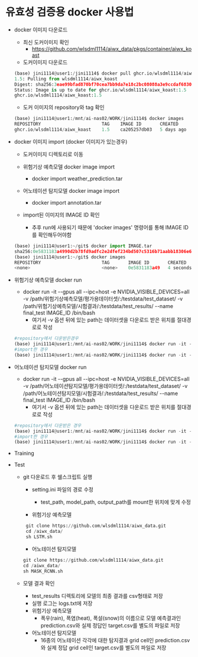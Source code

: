 # 유효성 검증용 docker 사용법

- docker 이미지 다운로드
    - 최신 도커이미지 확인
        - https://github.com/wlsdml1114/aiwx_data/pkgs/container/aiwx_koast
    - 도커이미지 다운로드

    ```python
    (base) jini1114@user1:/jini1114$ docker pull ghcr.io/wlsdml1114/aiwx_koast:1.5
    1.5: Pulling from wlsdml1114/aiwx_koast
    Digest: sha256:3eae99bfad870bf70cea7bb9da7e18c2bc08088a3e9ccdaf6830332ce3fe93e6
    Status: Image is up to date for ghcr.io/wlsdml1114/aiwx_koast:1.5
    ghcr.io/wlsdml1114/aiwx_koast:1.5
    ``` 

    - 도커 이미지의 repository와 tag 확인

    ```python
    (base) jini1114@user1:/mnt/ai-nas02/WORK/jini1114$ docker images
    REPOSITORY                       TAG    IMAGE ID       CREATED         SIZE
    ghcr.io/wlsdml1114/aiwx_koast    1.5    ca205257db03   5 days ago      8.76GB
    ```

- docker 이미지 import (docker 이미지가 있는경우)
    - 도커이미지 디렉토리로 이동

    - 위험기상 예측모델 docker image import
        - docker import weather_prediction.tar
    - 어노테이션 탐지모델 docker image import
        - docker import annotation.tar
    - import된 이미지의 IMAGE ID 확인
        - 추후 run에 사용되기 때문에 'docker images' 명령어를 통해 IMAGE ID를 확인해두어야함
        
    ```python
    (base) jini1114@user1:~/git$ docker import IMAGE.tar
    sha256:0e5831183a4990d2b78fd9adfc2e2dfef234bd507c5316b71aabb18306e6512b
    (base) jini1114@user1:~/git$ docker images
    REPOSITORY                       TAG       IMAGE ID       CREATED         SIZE
    <none>                           <none>    0e5831183a49   4 seconds ago   8.74GB
    ```
        
- 위험기상 예측모델 docker run
    - docker run -it --gpus all --ipc=host -e NVIDIA_VISIBLE_DEVICES=all -v /path/위험기상예측모델/평가용데이터셋/:/testdata/test_dataset/ -v /path/위험기상예측모델/시험결과/:/testdata/test_results/ --name final_test IMAGE_ID  /bin/bash
        - 여기서 -v 옵션 뒤에 있는 path는 데이터셋을 다운로드 받은 위치를 절대경로로 작성
    ```python
    #repository에서 다운받은경우
    (base) jini1114@user1:/mnt/ai-nas02/WORK/jini1114$ docker run -it --gpus all --ipc=host -e NVIDIA_VISIBLE_DEVICES=all -v /mnt/ai-nas02/WORK/jini1114/validation/위험기상예측모델/평가용데이터셋/:/testdata/test_dataset/ -v /mnt/ai-nas02/WORK/jini1114/validation/위험기상예측모델/시험결과/:/testdata/test_results/ --name final_test ghcr.io/wlsdml1114/aiwx_koast:1.5 /bin/bash
    #import한 경우
    (base) jini1114@user1:/mnt/ai-nas02/WORK/jini1114$ docker run -it --gpus all --ipc=host -e NVIDIA_VISIBLE_DEVICES=all -v /mnt/ai-nas02/WORK/jini1114/validation/위험기상예측모델/평가용데이터셋/:/testdata/test_dataset/ -v /mnt/ai-nas02/WORK/jini1114/validation/위험기상예측모델/시험결과/:/testdata/test_results/ --name final_test 0e5831183a49 /bin/bash
    ```
- 어노테이션 탐지모델 docker run
    - docker run -it --gpus all --ipc=host -e NVIDIA_VISIBLE_DEVICES=all -v /path/어노테이션탐지모델/평가용데이터셋/:/testdata/test_dataset/ -v /path/어노테이션탐지모델/시험결과/:/testdata/test_results/ --name final_test IMAGE_ID  /bin/bash
        - 여기서 -v 옵션 뒤에 있는 path는 데이터셋을 다운로드 받은 위치를 절대경로로 작성
    ```python
    #repository에서 다운받은 경우
    (base) jini1114@user1:/mnt/ai-nas02/WORK/jini1114$ docker run -it --gpus all --ipc=host -e NVIDIA_VISIBLE_DEVICES=all -v /mnt/ai-nas02/WORK/jini1114/validation/어노테이션탐지모델/평가용데이터셋/:/testdata/test_dataset/ -v /mnt/ai-nas02/WORK/jini1114/validation/어노테이션탐지모델/시험결과/:/testdata/test_results/ --name final_test ghcr.io/wlsdml1114/aiwx_koast:1.5 /bin/bash
    #import한 경우 
    (base) jini1114@user1:/mnt/ai-nas02/WORK/jini1114$ docker run -it --gpus all --ipc=host -e NVIDIA_VISIBLE_DEVICES=all -v /mnt/ai-nas02/WORK/jini1114/validation/어노테이션탐지모델/평가용데이터셋/:/testdata/test_dataset/ -v /mnt/ai-nas02/WORK/jini1114/validation/어노테이션탐지모델/시험결과/:/testdata/test_results/ --name final_test 0e5831183a49 /bin/bash
    ```
- Training

- Test
    - git 다운로드 후 쉘스크립트 실행
        - setting.ini 파일의 경로 수정
            - test_path, model_path, output_path를 mount한 위치에 맞게 수정

        - 위험기상 예측모델
    
        ```python
         git clone https://github.com/wlsdml1114/aiwx_data.git
         cd /aiwx_data/
         sh LSTM.sh
         ```
    
         - 어노테이션 탐지모델
    
         ```python
         git clone https://github.com/wlsdml1114/aiwx_data.git
         cd /aiwx_data/
         sh MASK_RCNN.sh
         ```

    - 모델 결과 확인
        - test_results 디렉토리에 모델의 최종 결과를 csv형태로 저장
        - 실행 로그는 logs.txt에 저장
        - 위험기상 예측모델
            - 폭우(rain), 폭염(heat), 폭설(snow)의 이름으로 모델 예측결과인 prediction.csv와 실제 정답인 target.csv를 별도의 파일로 저장
        - 어노테이션 탐지모델
            - 16종의 어노테이션 각각에 대한 탐지결과 grid cell인 prediction.csv와 실제 정답 grid cell인 target.csv를 별도의 파일로 저장
